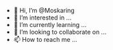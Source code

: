 - 👋 Hi, I’m @Moskaring
- 👀 I’m interested in ...
- 🌱 I’m currently learning ...
- 💞️ I’m looking to collaborate on ...
- 📫 How to reach me ...

<!---
Moskaring/Moskaring is a ✨ special ✨ repository because its `README.md` (this file) appears on your GitHub profile.
You can click the Preview link to take a look at your changes.
--->
